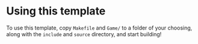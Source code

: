 # Using this template

To use this template, copy `Makefile` and `Game/` to a folder of your choosing, along with the `include` and `source` directory, and start building!
